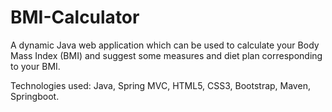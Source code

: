 # BMI-Calculator

A dynamic Java web application which can be used to calculate your Body Mass Index (BMI) and suggest some measures and diet plan corresponding to your BMI.

Technologies used: Java, Spring MVC, HTML5, CSS3, Bootstrap, Maven, Springboot.
